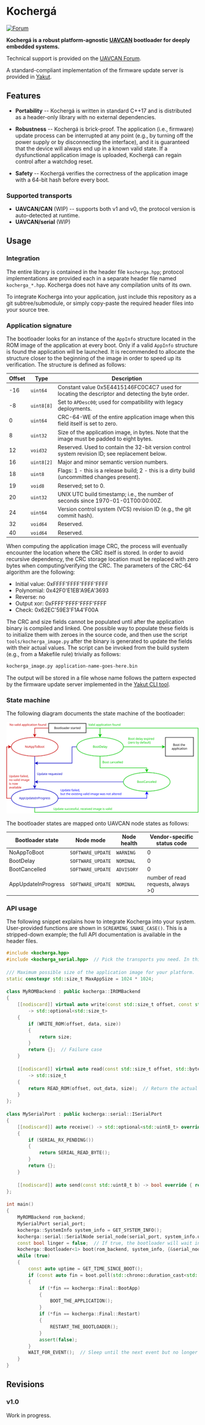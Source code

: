 # Kochergá

[![Forum](https://img.shields.io/discourse/https/forum.zubax.com/users.svg)](https://forum.zubax.com)

**Kochergá is a robust platform-agnostic [UAVCAN](https://uavcan.org) bootloader for deeply embedded systems.**

Technical support is provided on the [UAVCAN Forum](https://forum.uavcan.org/).

A standard-compliant implementation of the firmware update server is provided in
[Yakut](https://github.com/UAVCAN/yakut#updating-node-software).

## Features

- **Portability** -- Kochergá is written in standard C++17 and is distributed as a header-only library
with no external dependencies.

- **Robustness** -- Kochergá is brick-proof.
The application (i.e., firmware) update process can be interrupted at any point (e.g., by turning off the power supply
or by disconnecting the interface), and it is guaranteed that the device will always end up in a known valid state.
If a dysfunctional application image is uploaded, Kochergá can regain control after a watchdog reset.

- **Safety** -- Kochergá verifies the correctness of the application image with a 64-bit hash before every boot.

### Supported transports

- **UAVCAN/CAN** (WIP) -- supports both v1 and v0, the protocol version is auto-detected at runtime.
- **UAVCAN/serial** (WIP)

## Usage

### Integration

The entire library is contained in the header file `kocherga.hpp`;
protocol implementations are provided each in a separate header file named `kocherga_*.hpp`.
Kocherga does not have any compilation units of its own.

To integrate Kocherga into your application, just include this repository as a git subtree/submodule,
or simply copy-paste the required header files into your source tree.

### Application signature

The bootloader looks for an instance of the `AppInfo` structure located in the ROM image of the
application at every boot.
Only if a valid `AppInfo` structure is found the application will be launched.
It is recommended to allocate the structure closer to the beginning of the image in order to speed up its verification.
The structure is defined as follows:

Offset | Type     | Description
-------|----------|-----------------------------------------------------------------------------------------------------
-16    |`uint64`  | Constant value 0x5E4415146FC0C4C7 used for locating the descriptor and detecting the byte order.
-8     |`uint8[8]`| Set to `APDesc00`; used for compatibility with legacy deployments.
0      |`uint64`  | CRC-64-WE of the entire application image when this field itself is set to zero.
8      |`uint32`  | Size of the application image, in bytes. Note that the image must be padded to eight bytes.
12     |`void32`  | Reserved. Used to contain the 32-bit version control system revision ID; see replacement below.
16     |`uint8[2]`| Major and minor semantic version numbers.
18     |`uint8`   | Flags: 1 - this is a release build; 2 - this is a dirty build (uncommitted changes present).
19     |`void8`   | Reserved; set to 0.
20     |`uint32`  | UNIX UTC build timestamp; i.e., the number of seconds since 1970-01-01T00:00:00Z.
24     |`uint64`  | Version control system (VCS) revision ID (e.g., the git commit hash).
32     |`void64`  | Reserved.
40     |`void64`  | Reserved.

When computing the application image CRC, the process will eventually encounter the location where the CRC itself
is stored.
In order to avoid recursive dependency, the CRC storage location must be replaced with zero bytes
when computing/verifying the CRC.
The parameters of the CRC-64 algorithm are the following:
* Initial value: 0xFFFF'FFFF'FFFF'FFFF
* Polynomial: 0x42F0'E1EB'A9EA'3693
* Reverse: no
* Output xor: 0xFFFF'FFFF'FFFF'FFFF
* Check: 0x62EC'59E3'F1A4'F00A

The CRC and size fields cannot be populated until after the application binary is compiled and linked.
One possible way to populate these fields is to initialize them with zeroes in the source code,
and then use the script `tools/kocherga_image.py` after the binary is generated to update the fields
with their actual values.
The script can be invoked from the build system (e.g., from a Makefile rule) trivially as follows:

```sh
kocherga_image.py application-name-goes-here.bin
```

The output will be stored in a file whose name follows the pattern expected by the firmware update server
implemented in the [Yakut CLI tool](https://github.com/UAVCAN/yakut#updating-node-software).

### State machine

The following diagram documents the state machine of the bootloader:

![Kocherga State Machine Diagram](docs/state_machine.svg "Kocherga State Machine Diagram")

The bootloader states are mapped onto UAVCAN node states as follows:

Bootloader state     | Node mode       | Node health| Vendor-specific status code
---------------------|-----------------|------------|-------------------------------
NoAppToBoot          |`SOFTWARE_UPDATE`| `WARNING`  | 0
BootDelay            |`SOFTWARE_UPDATE`| `NOMINAL`  | 0
BootCancelled        |`SOFTWARE_UPDATE`| `ADVISORY` | 0
AppUpdateInProgress  |`SOFTWARE_UPDATE`| `NOMINAL`  | number of read requests, always >0

### API usage

The following snippet explains how to integrate Kocherga into your system.
User-provided functions are shown in `SCREAMING_SNAKE_CASE()`.
This is a stripped-down example; the full API documentation is available in the header files.

```c++
#include <kocherga.hpp>
#include <kocherga_serial.hpp>  // Pick the transports you need. In this example we are using UAVCAN/serial.

/// Maximum possible size of the application image for your platform.
static constexpr std::size_t MaxAppSize = 1024 * 1024;

class MyROMBackend : public kocherga::IROMBackend
{
    [[nodiscard]] virtual auto write(const std::size_t offset, const std::byte* const data, const std::size_t size)
        -> std::optional<std::size_t>
    {
        if (WRITE_ROM(offset, data, size))
        {
            return size;
        }
        return {};  // Failure case
    }

    [[nodiscard]] virtual auto read(const std::size_t offset, std::byte* const out_data, const std::size_t size) const
        -> std::size_t
    {
        return READ_ROM(offset, out_data, size);  // Return the actual number of bytes read (may be less than size).
    }
};

class MySerialPort : public kocherga::serial::ISerialPort
{
    [[nodiscard]] auto receive() -> std::optional<std::uint8_t> override
    {
        if (SERIAL_RX_PENDING())
        {
            return SERIAL_READ_BYTE();
        }
        return {};
    }

    [[nodiscard]] auto send(const std::uint8_t b) -> bool override { return SERIAL_WRITE_BYTE(b); }
};

int main()
{
    MyROMBackend rom_backend;
    MySerialPort serial_port;
    kocherga::SystemInfo system_info = GET_SYSTEM_INFO();
    kocherga::serial::SerialNode serial_node(serial_port, system_info.unique_id);
    const bool linger = false;  // If true, the bootloader will wait instead of booting the application immediately.
    kocherga::Bootloader<1> boot(rom_backend, system_info, {&serial_node}, MaxAppSize, linger);
    while (true)
    {
        const auto uptime = GET_TIME_SINCE_BOOT();
        if (const auto fin = boot.poll(std::chrono::duration_cast<std::chrono::microseconds>(uptime)))
        {
            if (*fin == kocherga::Final::BootApp)
            {
                BOOT_THE_APPLICATION();
            }
            if (*fin == kocherga::Final::Restart)
            {
                RESTART_THE_BOOTLOADER();
            }
            assert(false);
        }
        WAIT_FOR_EVENT();  // Sleep until the next event but no longer than 1 second. Fixed sleep for ~1 ms is also OK.
    }
}
```

## Revisions

### v1.0

Work in progress.
